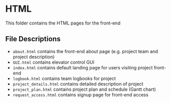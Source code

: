 HTML
====

This folder contains the HTML pages for the front-end

File Descriptions
-----------------

- `about.html` contains the front-end about page (e.g. project team and project description)
- `GUI.html` contains elevator control GUI
- `index.html` contains default landing page for users visiting project front-end
- `logbook.html` contains team logbooks for project
- `project_details.html` contains detailed description of project
- `project_plan.html` contains project plan and schedule (Gantt chart)
- `request_access.html` contains signup page for front-end access 

